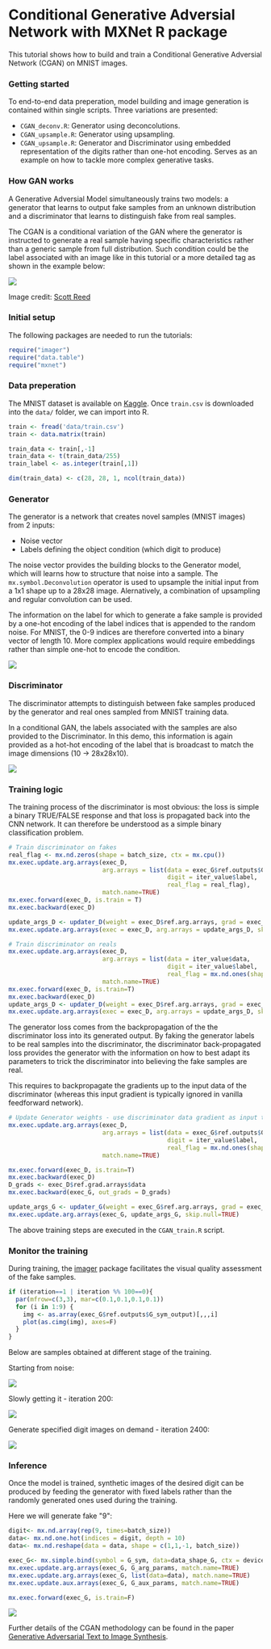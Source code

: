 Conditional Generative Adversial Network with MXNet R package
================

This tutorial shows how to build and train a Conditional Generative Adversial Network (CGAN) on MNIST images.

### Getting started

To end-to-end data preperation, model building and image generation is contained within single scripts. Three variations are presented:

-   `CGAN_deconv.R`: Generator using deconcolutions.
-   `CGAN_upsample.R`: Generator using upsampling.
-   `CGAN_upsample.R`: Generator and Discriminator using embedded representation of the digits rather than one-hot encoding. Serves as an example on how to tackle more complex generative tasks.

### How GAN works

A Generative Adversial Model simultaneously trains two models: a generator that learns to output fake samples from an unknown distribution and a discriminator that learns to distinguish fake from real samples.

The CGAN is a conditional variation of the GAN where the generator is instructed to generate a real sample having specific characteristics rather than a generic sample from full distribution. Such condition could be the label associated with an image like in this tutorial or a more detailed tag as shown in the example below:

![](www/cgan_network.jpg)

Image credit: [Scott Reed](https://github.com/reedscot/icml2016)

### Initial setup

The following packages are needed to run the tutorials:

``` r
require("imager")
require("data.table")
require("mxnet")
```

### Data preperation

The MNIST dataset is available on [Kaggle](https://www.kaggle.com/c/digit-recognizer/data). Once `train.csv` is downloaded into the `data/` folder, we can import into R.

``` r
train <- fread('data/train.csv')
train <- data.matrix(train)

train_data <- train[,-1]
train_data <- t(train_data/255)
train_label <- as.integer(train[,1])

dim(train_data) <- c(28, 28, 1, ncol(train_data))
```

### Generator

The generator is a network that creates novel samples (MNIST images) from 2 inputs:
- Noise vector
- Labels defining the object condition (which digit to produce)

The noise vector provides the building blocks to the Generator model, which will learns how to structure that noise into a sample. The `mx.symbol.Deconvolution` operator is used to upsample the initial input from a 1x1 shape up to a 28x28 image. Alernatively, a combination of upsampling and regular convolution can be used.

The information on the label for which to generate a fake sample is provided by a one-hot encoding of the label indices that is appended to the random noise. For MNIST, the 0-9 indices are therefore converted into a binary vector of length 10. More complex applications would require embeddings rather than simple one-hot to encode the condition.

![](www/Generator.png)

### Discriminator

The discriminator attempts to distinguish between fake samples produced by the generator and real ones sampled from MNIST training data.

In a conditional GAN, the labels associated with the samples are also provided to the Discriminator. In this demo, this information is again provided as a hot-hot encoding of the label that is broadcast to match the image dimensions (10 -&gt; 28x28x10).

![](www/Discriminator.png)

### Training logic

The training process of the discriminator is most obvious: the loss is simple a binary TRUE/FALSE response and that loss is propagated back into the CNN network. It can therefore be understood as a simple binary classification problem.

``` r
# Train discriminator on fakes
real_flag <- mx.nd.zeros(shape = batch_size, ctx = mx.cpu())
mx.exec.update.arg.arrays(exec_D, 
                          arg.arrays = list(data = exec_G$ref.outputs$G_sym_output, 
                                            digit = iter_value$label, 
                                            real_flag = real_flag), 
                          match.name=TRUE)
mx.exec.forward(exec_D, is.train = T)
mx.exec.backward(exec_D)

update_args_D <- updater_D(weight = exec_D$ref.arg.arrays, grad = exec_D$ref.grad.arrays)
mx.exec.update.arg.arrays(exec = exec_D, arg.arrays = update_args_D, skip.null=TRUE)

# Train discriminator on reals
mx.exec.update.arg.arrays(exec_D, 
                          arg.arrays = list(data = iter_value$data, 
                                            digit = iter_value$label, 
                                            real_flag = mx.nd.ones(shape = batch_size)), 
                          match.name=TRUE)
mx.exec.forward(exec_D, is.train=T)
mx.exec.backward(exec_D)
update_args_D <- updater_D(weight = exec_D$ref.arg.arrays, grad = exec_D$ref.grad.arrays)
mx.exec.update.arg.arrays(exec = exec_D, arg.arrays = update_args_D, skip.null=TRUE)
```

The generator loss comes from the backpropagation of the the discriminator loss into its generated output. By faking the generator labels to be real samples into the discriminator, the discriminator back-propagated loss provides the generator with the information on how to best adapt its parameters to trick the discriminator into believing the fake samples are real.

This requires to backpropagate the gradients up to the input data of the discriminator (whereas this input gradient is typically ignored in vanilla feedforward network).

``` r
# Update Generator weights - use discriminator data gradient as input to the generator backpropagation
mx.exec.update.arg.arrays(exec_D, 
                          arg.arrays = list(data = exec_G$ref.outputs$G_sym_output, 
                                            digit = iter_value$label, 
                                            real_flag = mx.nd.ones(shape = batch_size)), 
                          match.name=TRUE)

mx.exec.forward(exec_D, is.train=T)
mx.exec.backward(exec_D)
D_grads <- exec_D$ref.grad.arrays$data
mx.exec.backward(exec_G, out_grads = D_grads)

update_args_G <- updater_G(weight = exec_G$ref.arg.arrays, grad = exec_G$ref.grad.arrays)
mx.exec.update.arg.arrays(exec_G, update_args_G, skip.null=TRUE)
```

The above training steps are executed in the `CGAN_train.R` script.

### Monitor the training

During training, the [imager](http://dahtah.github.io/imager/) package facilitates the visual quality assessment of the fake samples.

``` r
if (iteration==1 | iteration %% 100==0){
  par(mfrow=c(3,3), mar=c(0.1,0.1,0.1,0.1))
  for (i in 1:9) {
    img <- as.array(exec_G$ref.outputs$G_sym_output)[,,,i]
    plot(as.cimg(img), axes=F)
  }
}
```

Below are samples obtained at different stage of the training.

Starting from noise:

![](www/CGAN_1.png)

Slowly getting it - iteration 200:

![](www/CGAN_200.png)

Generate specified digit images on demand - iteration 2400:

![](www/CGAN_2400.png)

### Inference

Once the model is trained, synthetic images of the desired digit can be produced by feeding the generator with fixed labels rather than the randomly generated ones used during the training.

Here we will generate fake "9":

``` r
digit<- mx.nd.array(rep(9, times=batch_size))
data<- mx.nd.one.hot(indices = digit, depth = 10)
data<- mx.nd.reshape(data = data, shape = c(1,1,-1, batch_size))

exec_G<- mx.simple.bind(symbol = G_sym, data=data_shape_G, ctx = devices, grad.req = "null")
mx.exec.update.arg.arrays(exec_G, G_arg_params, match.name=TRUE)
mx.exec.update.arg.arrays(exec_G, list(data=data), match.name=TRUE)
mx.exec.update.aux.arrays(exec_G, G_aux_params, match.name=TRUE)

mx.exec.forward(exec_G, is.train=F)
```

![](www/CGAN_infer_9.png)

Further details of the CGAN methodology can be found in the paper [Generative Adversarial Text to Image Synthesis](https://arxiv.org/abs/1605.05396).
